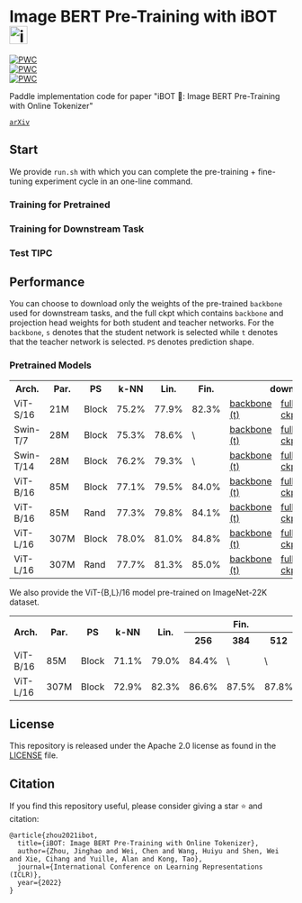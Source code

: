 # Image BERT Pre-Training with iBOT <img width="32" alt="iBOT Icon" src=".github/ibot.png">

[![PWC](https://img.shields.io/endpoint.svg?url=https://paperswithcode.com/badge/ibot-image-bert-pre-training-with-online/unsupervised-image-classification-on-imagenet)](https://paperswithcode.com/sota/unsupervised-image-classification-on-imagenet?p=ibot-image-bert-pre-training-with-online) \
[![PWC](https://img.shields.io/endpoint.svg?url=https://paperswithcode.com/badge/ibot-image-bert-pre-training-with-online/self-supervised-image-classification-on)](https://paperswithcode.com/sota/self-supervised-image-classification-on?p=ibot-image-bert-pre-training-with-online) \
[![PWC](https://img.shields.io/endpoint.svg?url=https://paperswithcode.com/badge/ibot-image-bert-pre-training-with-online/self-supervised-image-classification-on-1)](https://paperswithcode.com/sota/self-supervised-image-classification-on-1?p=ibot-image-bert-pre-training-with-online)

Paddle implementation code for paper "iBOT 🤖: Image BERT Pre-Training with Online Tokenizer"

[`arXiv`](https://arxiv.org/abs/2111.07832)

## Start

We provide `run.sh` with which you can complete the pre-training + fine-tuning experiment cycle in an one-line command.

### Training for Pretrained


### Training for Downstream Task


### Test TIPC


## Performance

You can choose to download only the weights of the pre-trained `backbone` used for downstream tasks, and the full ckpt which contains `backbone` and projection head weights for both student and teacher networks. 
For the `backbone`, `s` denotes that the student network is selected while `t` denotes that the teacher network is selected. `PS` denotes prediction shape.

### Pretrained Models

<table>
  <tr>
    <th>Arch.</th>
    <th>Par.</th>
    <th>PS</th>
    <th>k-NN</th>
    <th>Lin.</th>
    <th>Fin.</th>
    <th colspan="6">download</th>
  </tr>
  <tr>
    <td>ViT-S/16</td>
    <td>21M</td>
    <td>Block</td>
    <td>75.2%</td>
    <td>77.9%</td>
    <td>82.3%</td>
    <td><a href="https://lf3-nlp-opensource.bytetos.com/obj/nlp-opensource/archive/2022/ibot/vits_16/checkpoint_teacher.pth">backbone (t)</a></td>
    <td><a href="https://lf3-nlp-opensource.bytetos.com/obj/nlp-opensource/archive/2022/ibot/vits_16/checkpoint.pth">full ckpt</a></td>
    <td><a href="https://lf3-nlp-opensource.bytetos.com/obj/nlp-opensource/archive/2022/ibot/vits_16/args.txt">args</a></td>
    <td><a href="https://lf3-nlp-opensource.bytetos.com/obj/nlp-opensource/archive/2022/ibot/vits_16/log.txt">logs</a></td>
  </tr>
  <tr>
    <td>Swin-T/7</td>
    <td>28M</td>
    <td>Block</td>
    <td>75.3%</td>
    <td>78.6%</td>
    <td>\</td>
    <td><a href="https://lf3-nlp-opensource.bytetos.com/obj/nlp-opensource/archive/2022/ibot/swint_7/checkpoint_teacher.pth">backbone (t)</a></td>
    <td><a href="https://lf3-nlp-opensource.bytetos.com/obj/nlp-opensource/archive/2022/ibot/swint_7/checkpoint.pth">full ckpt</a></td>
    <td><a href="https://lf3-nlp-opensource.bytetos.com/obj/nlp-opensource/archive/2022/ibot/swint_7/args.txt">args</a></td>
    <td><a href="https://lf3-nlp-opensource.bytetos.com/obj/nlp-opensource/archive/2022/ibot/swint_7/log.txt">logs</a></td>
  </tr>
  <tr>
    <td>Swin-T/14</td>
    <td>28M</td>
    <td>Block</td>
    <td>76.2%</td>
    <td>79.3%</td>
    <td>\</td>
    <td><a href="https://lf3-nlp-opensource.bytetos.com/obj/nlp-opensource/archive/2022/ibot/swint_14/checkpoint_teacher.pth">backbone (t)</a></td>
    <td><a href="https://lf3-nlp-opensource.bytetos.com/obj/nlp-opensource/archive/2022/ibot/swint_14/checkpoint.pth">full ckpt</a></td>
    <td><a href="https://lf3-nlp-opensource.bytetos.com/obj/nlp-opensource/archive/2022/ibot/swint_14/args.txt">args</a></td>
    <td><a href="https://lf3-nlp-opensource.bytetos.com/obj/nlp-opensource/archive/2022/ibot/swint_14/log.txt">logs</a></td>
  </tr>
  <tr>
    <td>ViT-B/16</td>
    <td>85M</td>
    <td>Block</td>
    <td>77.1%</td>
    <td>79.5%</td>
    <td>84.0%</td>
    <td><a href="https://lf3-nlp-opensource.bytetos.com/obj/nlp-opensource/archive/2022/ibot/vitb_16/checkpoint_teacher.pth">backbone (t)</a></td>
    <td><a href="https://lf3-nlp-opensource.bytetos.com/obj/nlp-opensource/archive/2022/ibot/vitb_16/checkpoint.pth">full ckpt</a></td>
    <td><a href="https://lf3-nlp-opensource.bytetos.com/obj/nlp-opensource/archive/2022/ibot/vitb_16/args.txt">args</a></td>
    <td><a href="https://lf3-nlp-opensource.bytetos.com/obj/nlp-opensource/archive/2022/ibot/vitb_16/log.txt">logs</a></td>
  </tr>
  <tr>
    <td>ViT-B/16</td>
    <td>85M</td>
    <td>Rand</td>
    <td>77.3%</td>
    <td>79.8%</td>
    <td>84.1%</td>
    <td><a href="https://lf3-nlp-opensource.bytetos.com/obj/nlp-opensource/archive/2022/ibot/vitb_16_rand_mask/checkpoint_teacher.pth">backbone (t)</a></td>
    <td><a href="https://lf3-nlp-opensource.bytetos.com/obj/nlp-opensource/archive/2022/ibot/vitb_16_rand_mask/checkpoint.pth">full ckpt</a></td>
    <td><a href="https://lf3-nlp-opensource.bytetos.com/obj/nlp-opensource/archive/2022/ibot/vitb_16_rand_mask/args.txt">args</a></td>
    <td><a href="https://lf3-nlp-opensource.bytetos.com/obj/nlp-opensource/archive/2022/ibot/vitb_16_rand_mask/log.txt">logs</a></td>
  </tr>
  <tr>
    <td>ViT-L/16</td>
    <td>307M</td>
    <td>Block</td>
    <td>78.0%</td>
    <td>81.0%</td>
    <td>84.8%</td>
    <td><a href="https://lf3-nlp-opensource.bytetos.com/obj/nlp-opensource/archive/2022/ibot/vitl_16/checkpoint_teacher.pth">backbone (t)</a></td>
    <td><a href="https://lf3-nlp-opensource.bytetos.com/obj/nlp-opensource/archive/2022/ibot/vitl_16/checkpoint.pth">full ckpt</a></td>
    <td><a href="https://lf3-nlp-opensource.bytetos.com/obj/nlp-opensource/archive/2022/ibot/vitl_16/args.txt">args</a></td>
    <td><a href="https://lf3-nlp-opensource.bytetos.com/obj/nlp-opensource/archive/2022/ibot/vitl_16/log.txt">logs</a></td>
  </tr>
  <tr>
    <td>ViT-L/16</td>
    <td>307M</td>
    <td>Rand</td>
    <td>77.7%</td>
    <td>81.3%</td>
    <td>85.0%</td>
    <td><a href="https://lf3-nlp-opensource.bytetos.com/obj/nlp-opensource/archive/2022/ibot/vitl_16_rand_mask/checkpoint_teacher.pth">backbone (t)</a></td>
    <td><a href="https://lf3-nlp-opensource.bytetos.com/obj/nlp-opensource/archive/2022/ibot/vitl_16_rand_mask/checkpoint.pth">full ckpt</a></td>
    <td><a href="https://lf3-nlp-opensource.bytetos.com/obj/nlp-opensource/archive/2022/ibot/vitl_16_rand_mask/args.txt">args</a></td>
    <td><a href="https://lf3-nlp-opensource.bytetos.com/obj/nlp-opensource/archive/2022/ibot/vitl_16_rand_mask/log.txt">logs</a></td>
  </tr>
</table>

We also provide the ViT-{B,L}/16 model pre-trained on ImageNet-22K dataset.

 <table>
  <tr>
    <th rowspan="2">Arch.</th>
    <th rowspan="2">Par.</th>
    <th rowspan="2">PS</th>
    <th rowspan="2">k-NN</th>
    <th rowspan="2">Lin.</th>
    <th colspan="3">Fin.</th>
    <th rowspan="2" colspan="6">download</th>
  </tr>
  <tr>
  <th>256</th>
  <th>384</th>
  <th>512</th>
  </tr>
  <tr>
    <td>ViT-B/16</td>
    <td>85M</td>
    <td>Block</td>
    <td>71.1%</td>
    <td>79.0%</td>
    <td>84.4%</td>
    <td>\</td>
    <td>\</td>
    <td><a href="https://lf3-nlp-opensource.bytetos.com/obj/nlp-opensource/archive/2022/ibot/vitb_16_pt22k/checkpoint_student.pth">backbone (s)</a></td>
    <td><a href="https://lf3-nlp-opensource.bytetos.com/obj/nlp-opensource/archive/2022/ibot/vitb_16_pt22k/checkpoint.pth">full ckpt</a></td>
    <td><a href="https://lf3-nlp-opensource.bytetos.com/obj/nlp-opensource/archive/2022/ibot/vitb_16_pt22k/args.txt">args</a></td>
    <td><a href="https://lf3-nlp-opensource.bytetos.com/obj/nlp-opensource/archive/2022/ibot/vitb_16_pt22k/log.txt">logs</a></td>
  </tr>
  <tr>
    <td>ViT-L/16</td>
    <td>307M</td>
    <td>Block</td>
    <td>72.9%</td>
    <td>82.3%</td>
    <td>86.6%</td>
    <td>87.5%</td>
    <td>87.8%</td>
    <td><a href="https://lf3-nlp-opensource.bytetos.com/obj/nlp-opensource/archive/2022/ibot/vitl_16_pt22k/checkpoint_student.pth">backbone (s)</a></td>
    <td><a href="https://lf3-nlp-opensource.bytetos.com/obj/nlp-opensource/archive/2022/ibot/vitl_16_pt22k/checkpoint.pth">full ckpt</a></td>
    <td><a href="https://lf3-nlp-opensource.bytetos.com/obj/nlp-opensource/archive/2022/ibot/vitl_16_pt22k/args.txt">args</a></td>
    <td><a href="https://lf3-nlp-opensource.bytetos.com/obj/nlp-opensource/archive/2022/ibot/vitl_16_pt22k/log.txt">logs</a></td>
  </tr>
</table>

## License

This repository is released under the Apache 2.0 license as found in the [LICENSE](./LICENSE) file.

## Citation

If you find this repository useful, please consider giving a star ⭐ and citation:

```
@article{zhou2021ibot,
  title={iBOT: Image BERT Pre-Training with Online Tokenizer},
  author={Zhou, Jinghao and Wei, Chen and Wang, Huiyu and Shen, Wei and Xie, Cihang and Yuille, Alan and Kong, Tao},
  journal={International Conference on Learning Representations (ICLR)},
  year={2022}
}
```